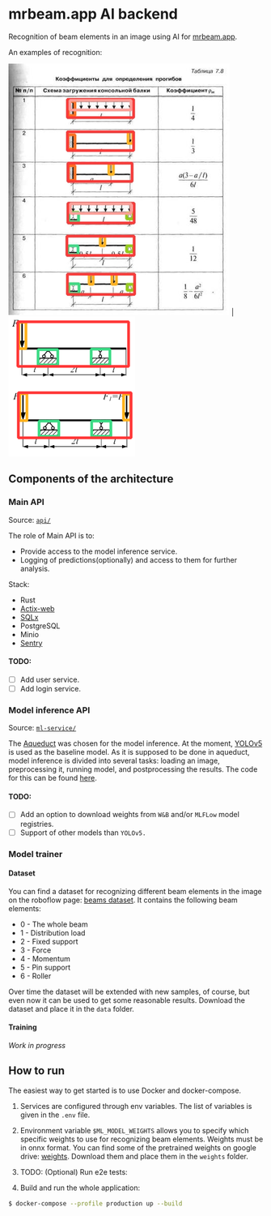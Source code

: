 # mrbeam.app AI backend
Recognition of beam elements in an image using AI for [mrbeam.app](https://mrbeam.app).

An examples of recognition:

![](/static/1.jpg)  |  ![](/static/2.png)

## Components of the architecture
### Main API
Source: [`api/`](api/)

The role of Main API is to:
- Provide access to the model inference service.
- Logging of predictions(optionally) and access to them for further analysis.

Stack:
- Rust
- [Actix-web](https://actix.rs)
- [SQLx](https://github.com/launchbadge/sqlx)
- PostgreSQL
- Minio
- [Sentry](https://sentry.io/)

#### TODO: 
- [ ] Add user service.
- [ ] Add login service.

### Model inference API
Source: [`ml-service/`](ml-service/)

The [Aqueduct](https://github.com/avito-tech/aqueduct) was chosen for the model inference. At the moment, [YOLOv5](https://github.com/ultralytics/yolov5) is used as the baseline model. As it is supposed to be done in aqueduct, model inference is divided into several tasks: loading an image, preprocessing it, running model, and postprocessing the results. The code for this can be found [here](ml-service/app/flow.py). 

#### TODO: 
- [ ] Add an option to download weights from `W&B` and/or `MLFLow` model registries.
- [ ] Support of other models than `YOLOv5.`

### Model trainer
#### Dataset
You can find a dataset for recognizing different beam elements in the image on the roboflow page: [beams dataset](https://universe.roboflow.com/victor-penzurov-7b8xd/mrbeam). It contains the following beam elements:

- 0 - The whole beam
- 1 - Distribution load
- 2 - Fixed support
- 3 - Force
- 4 - Momentum
- 5 - Pin support
- 6 - Roller

Over time the dataset will be extended with new samples, of course, but even now it can be used to get some reasonable results. Download the dataset and place it in the `data` folder.

#### Training
*Work in progress*

## How to run
The easiest way to get started is to use Docker and docker-compose.

1. Services are configured through env variables. The list of variables is given in the `.env` file.
2. Environment variable `$ML_MODEL_WEIGHTS` allows you to specify which specific weights to use for recognizing beam elements. Weights must be in onnx format. You can find some of the pretrained weights on google drive: [weights](https://drive.google.com/drive/folders/1R_gJcH66CDaGftfGHO9yuvFFMe7-ZDNU?usp=sharing). Download them and place them in the `weights` folder.
3. TODO: (Optional) Run e2e tests:
   
4. Build and run the whole application:
```bash
$ docker-compose --profile production up --build
```

